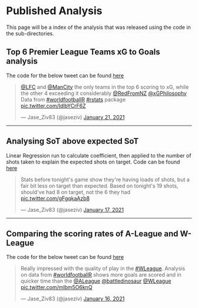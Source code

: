 # Published Analysis

This page will be a index of the analysis that was released using the code in the sub-directories.


## Top 6 Premier League Teams xG to Goals analysis

The code for the below tweet can be found [here](https://github.com/JaseZiv/Analysis-of-worldfootballR/blob/main/published/top-6-xG/top-6-xg-performance.R)

<blockquote class="twitter-tweet"><p lang="en" dir="ltr"><a href="https://twitter.com/LFC?ref_src=twsrc%5Etfw">@LFC</a> and <a href="https://twitter.com/ManCity?ref_src=twsrc%5Etfw">@ManCity</a> the only teams in the top 6 scoring to xG, while the other 4 exceeding it considerably <a href="https://twitter.com/RedFromNZ?ref_src=twsrc%5Etfw">@RedFromNZ</a> <a href="https://twitter.com/xGPhilosophy?ref_src=twsrc%5Etfw">@xGPhilosophy</a> Data from <a href="https://twitter.com/hashtag/worldfootballR?src=hash&amp;ref_src=twsrc%5Etfw">#worldfootballR</a> <a href="https://twitter.com/hashtag/rstats?src=hash&amp;ref_src=twsrc%5Etfw">#rstats</a> package <a href="https://t.co/IdlbYCrF6Z">pic.twitter.com/IdlbYCrF6Z</a></p>&mdash; Jase_Ziv83 (@jaseziv) <a href="https://twitter.com/jaseziv/status/1352072775771451392?ref_src=twsrc%5Etfw">January 21, 2021</a></blockquote> <script async src="https://platform.twitter.com/widgets.js" charset="utf-8"></script>

***

## Analysing SoT above expected SoT

Linear Regression run to calculate coefficient, then applied to the number of shots taken to explain the expected shots on target. Code can be found [here](https://github.com/JaseZiv/Analysis-of-worldfootballR/blob/main/published/w-league_shots_on_target/w-league_shot_analysis.R)

<blockquote class="twitter-tweet"><p lang="en" dir="ltr">Stats before tonight&#39;s game show they&#39;re having loads of shots, but a fair bit less on target than expected. Based on tonight&#39;s 19 shots, should&#39;ve had 8 on target, not the 6 they had <a href="https://t.co/gFgqkaAzb8">pic.twitter.com/gFgqkaAzb8</a></p>&mdash; Jase_Ziv83 (@jaseziv) <a href="https://twitter.com/jaseziv/status/1350752672043814916?ref_src=twsrc%5Etfw">January 17, 2021</a></blockquote> <script async src="https://platform.twitter.com/widgets.js" charset="utf-8"></script>

***

## Comparing the scoring rates of A-League and W-League

The code for the below tweet can be found [here](https://github.com/JaseZiv/Analysis-of-worldfootballR/blob/main/published/comparing-aus-men_women-leagues/aus_goals.R)

<blockquote class="twitter-tweet"><p lang="en" dir="ltr">Really impressed with the quality of play in the <a href="https://twitter.com/hashtag/WLeague?src=hash&amp;ref_src=twsrc%5Etfw">#WLeague</a>. Analysis on data from <a href="https://twitter.com/hashtag/worldfootballR?src=hash&amp;ref_src=twsrc%5Etfw">#worldfootballR</a> shows more goals are scored and in quicker time than the <a href="https://twitter.com/ALeague?ref_src=twsrc%5Etfw">@ALeague</a> <a href="https://twitter.com/battledinosaur?ref_src=twsrc%5Etfw">@battledinosaur</a> <a href="https://twitter.com/WLeague?ref_src=twsrc%5Etfw">@WLeague</a> <a href="https://t.co/mlbm5O6knQ">pic.twitter.com/mlbm5O6knQ</a></p>&mdash; Jase_Ziv83 (@jaseziv) <a href="https://twitter.com/jaseziv/status/1350396231084752896?ref_src=twsrc%5Etfw">January 16, 2021</a></blockquote> <script async src="https://platform.twitter.com/widgets.js" charset="utf-8"></script>